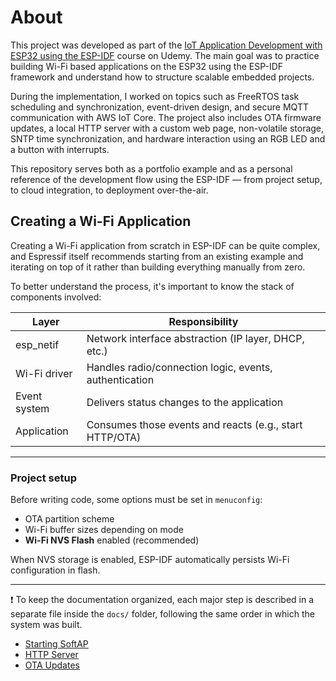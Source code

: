 # About
This project was developed as part of the [IoT Application Development with ESP32 using the ESP-IDF](https://www.udemy.com/course/iot-application-development-with-the-esp32-using-the-esp-idf/) course on Udemy. The main goal was to practice building Wi-Fi based applications on the ESP32 using the ESP-IDF framework and understand how to structure scalable embedded projects.

During the implementation, I worked on topics such as FreeRTOS task scheduling and synchronization, event-driven design, and secure MQTT communication with AWS IoT Core. The project also includes OTA firmware updates, a local HTTP server with a custom web page, non-volatile storage, SNTP time synchronization, and hardware interaction using an RGB LED and a button with interrupts.

This repository serves both as a portfolio example and as a personal reference of the development flow using the ESP-IDF — from project setup, to cloud integration, to deployment over-the-air.


## Creating a Wi-Fi Application

Creating a Wi-Fi application from scratch in ESP-IDF can be quite complex, and Espressif itself recommends starting from an existing example and iterating on top of it rather than building everything manually from zero.

To better understand the process, it's important to know the stack of components involved:

| Layer         | Responsibility                                             |
|--------------|-------------------------------------------------------------|
| esp_netif     | Network interface abstraction (IP layer, DHCP, etc.)        |
| Wi-Fi driver  | Handles radio/connection logic, events, authentication     |
| Event system  | Delivers status changes to the application                 |
| Application   | Consumes those events and reacts (e.g., start HTTP/OTA)    |


---

###  Project setup
Before writing code, some options must be set in `menuconfig`:

- OTA partition scheme
- Wi-Fi buffer sizes depending on mode
- **Wi-Fi NVS Flash** enabled (recommended)

When NVS storage is enabled, ESP-IDF automatically persists Wi-Fi configuration in flash.

---

:heavy_exclamation_mark: To keep the documentation organized, each major step is described in a separate file inside the `docs/` folder, following the same order in which the system was built.

- [Starting SoftAP](docs/WiFi_SoftAP.md)
- [HTTP Server](docs/HTTP_Server.md)
- [OTA Updates](docs/OTA_updates.md)